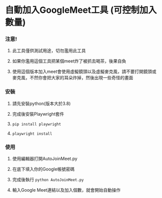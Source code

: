 # 自動加入GoogleMeet工具 (可控制加入數量)
### 注意!
1. 此工具僅供測試用途，切勿濫用此工具

2. 如果你濫用這個工具把某個meet炸了被抓去喝茶，後果自負

3. 使用這個版本加入meet會使用虛擬鏡頭以及虛擬麥克風，請不要打開鏡頭或麥克風，不然你會把大家的耳朵炸掉，然後出現一些奇怪的畫面

### 安裝
1. 請先安裝python(版本大於3.8)<br>

2. 完成後安裝Playwright套件<br>

3. `pip install playwright`<br>

4. `playwright install`<br>
### 使用
1. 使用編輯器打開AutoJoinMeet.py

2. 在底下填入你的Google帳號密碼

3. 完成後執行 `python AutoJoinMeet.py`

4. 輸入Google Meet連結以及加入個數，就會開始自動操作
